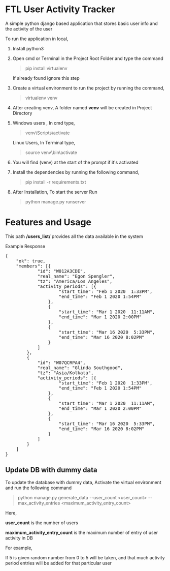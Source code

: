 
# FTL User Activity Tracker

A simple python django based application that stores basic user info and the activity of the user

To run the application in local,
1. Install python3 
2. Open cmd or Terminal in the Project Root Folder and type the command 
	> pip install virtualenv
	
   If already found ignore this step
3. Create a virtual environment to run the project by running the command,
	  >virtualenv venv
4. After creating venv, A folder named **venv** will be created in Project Directory
5. Windows users , In cmd type, 
	>venv\Scripts\activate
   
   Linux Users, In Terminal type,
	>source venv\bin\activate
6. You will find (venv) at the start of the prompt if it's activated
7. Install the dependencies by running the following command,
	>pip install -r requirements.txt
8. After Installation, To start the server Run
	>python manage.py runserver

# Features and Usage
This path **/users_list/** provides all the data  available in the system

Example Response
<pre>
{
	"ok": true,
	"members": [{
			"id": "W012A3CDE",
			"real_name": "Egon Spengler",
			"tz": "America/Los_Angeles",
			"activity_periods": [{
					"start_time": "Feb 1 2020  1:33PM",
					"end_time": "Feb 1 2020 1:54PM"
				},
				{
					"start_time": "Mar 1 2020  11:11AM",
					"end_time": "Mar 1 2020 2:00PM"
				},
				{
					"start_time": "Mar 16 2020  5:33PM",
					"end_time": "Mar 16 2020 8:02PM"
				}
			]
		},
		{
			"id": "W07QCRPA4",
			"real_name": "Glinda Southgood",
			"tz": "Asia/Kolkata",
			"activity_periods": [{
					"start_time": "Feb 1 2020  1:33PM",
					"end_time": "Feb 1 2020 1:54PM"
				},
				{
					"start_time": "Mar 1 2020  11:11AM",
					"end_time": "Mar 1 2020 2:00PM"
				},
				{
					"start_time": "Mar 16 2020  5:33PM",
					"end_time": "Mar 16 2020 8:02PM"
				}
			]
		}
	]
}
</pre>


## Update DB with dummy data

To update the database with dummy data, Activate the virtual environment and run the following command
  >python manage.py generate_data --user_count <user_count>  --max_activity_entries <maximum_activity_entry_count>

Here,

 **user_count** is the number of users 
 
 **maximum_activity_entry_count** is the maximum number of entry of user activity in DB
 
 For example,
 
  If 5 is given random number from 0 to 5 will be taken, and that much activity period entries will be added for that particular user

